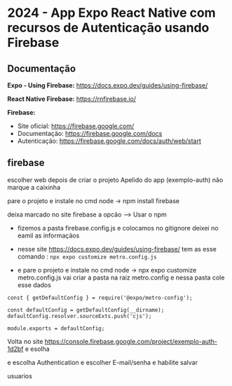 # 2024 - App Expo React Native com recursos de Autenticação usando Firebase

## Documentação

**Expo - Using Firebase:** https://docs.expo.dev/guides/using-firebase/

**React Native Firebase:** https://rnfirebase.io/

**Firebase:**

- Site oficial: https://firebase.google.com/
- Documentação: https://firebase.google.com/docs
- Autenticação: https://firebase.google.com/docs/auth/web/start

## firebase

escolher web depois de criar o projeto
Apelido do app (exemplo-auth)
não marque a caixinha

pare o projeto e instale no cmd node -> npm install firebase

deixa marcado no site firebase a opcão --> Usar o npm

- fizemos a pasta firebase.config.js e colocamos no gitignore deixei no eamil as informaçãos

- nesse site https://docs.expo.dev/guides/using-firebase/ tem as esse comando : `npx expo customize metro.config.js`

- e pare o projeto e instale no cmd node -> npx expo customize metro.config.js vai criar a pasta na raiz metro.config e nessa pasta cole esse dados

```
const { getDefaultConfig } = require('@expo/metro-config');

const defaultConfig = getDefaultConfig(__dirname);
defaultConfig.resolver.sourceExts.push('cjs');

module.exports = defaultConfig;

```

Volta no site https://console.firebase.google.com/project/exemplo-auth-1d2bf e esolha

e escolha Authentication e escolher E-mail/senha e habilite salvar

usuarios
